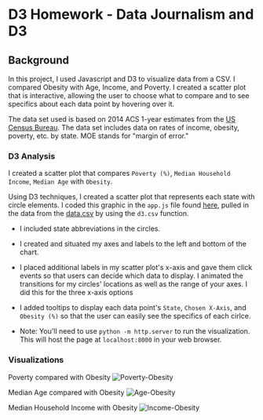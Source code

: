 # D3 Homework - Data Journalism and D3

## Background

In this project, I used Javascript and D3 to visualize data from a CSV. I compared Obesity with Age, Income, and Poverty. I created a scatter plot that is interactive, allowing the user to choose what to compare and to see specifics about each data point by hovering over it. 

The data set used is based on 2014 ACS 1-year estimates from the [US Census Bureau](https://data.census.gov/cedsci/). The data set includes data on rates of income, obesity, poverty, etc. by state. MOE stands for "margin of error."

### D3 Analysis

I created a scatter plot that compares `Poverty (%)`, `Median Household Income`, `Median Age` with `Obesity`.

Using D3 techniques, I created a scatter plot that represents each state with circle elements. I coded this graphic in the `app.js` file found [here](Code/assets/js/app.js), pulled in the data from the [data.csv](Code/assets/data/data.csv) by using the `d3.csv` function.

* I included state abbreviations in the circles.

* I created and situated my axes and labels to the left and bottom of the chart.

* I placed additional labels in my scatter plot's x-axis and gave them click events so that users can decide which data to display. I animated the transitions for my circles' locations as well as the range of your axes. I did this for the three x-axis options

* I added tooltips to display each data point's `State`, `Chosen X-Axis`, and `Obesity (%)` so that the user can easily see the specifics of each cirlce.

* Note: You'll need to use `python -m http.server` to run the visualization. This will host the page at `localhost:8000` in your web browser.

### Visualizations

Poverty compared with Obesity
![Poverty-Obesity](Images/PovertyVsObesity.jpg)

Median Age compared with Obesity
![Age-Obesity](Images/AgeVsObesity.jpg)

Median Household Income with Obesity
![Income-Obesity](Images/IncomeVsObesity.jpg)